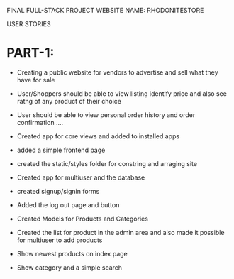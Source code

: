 FINAL FULL-STACK PROJECT
WEBSITE NAME: RHODONITESTORE

USER STORIES
# PART-1: 
* Creating a public website for vendors to advertise and sell what they have for sale
* User/Shoppers should be able to view listing identify price and also see ratng of any product of their choice
* User should be able to view personal order history and order confirmation
....

* Created app for core views and added to installed apps
* added a simple frontend page
* created the static/styles folder for constring and arraging site
* Created app for multiuser and the database
* created signup/signin forms
* Added the log out page and button
* Created Models for Products and Categories
* Created the list for product in the admin area and also made it possible for multiuser to add products
* Show newest products on index page
* Show category and a simple search
